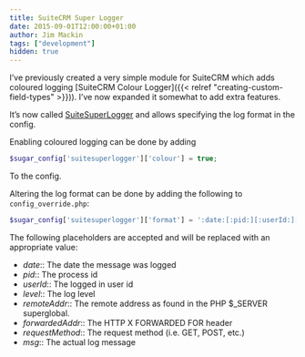 ```yaml
---
title: SuiteCRM Super Logger
date: 2015-09-01T12:00:00+01:00
author: Jim Mackin
tags: ["development"]
hidden: true
---
```


I’ve previously created a very simple module for SuiteCRM which adds
coloured logging [SuiteCRM Colour
Logger]({{< relref "creating-custom-field-types" >}})). I’ve now expanded it somewhat to add extra features.

It’s now called [SuiteSuperLogger](http://www.jsmackin.co.uk/uploads/2015/08/suitesuperlogger.zip)
and allows specifying the log format in the config.

Enabling coloured logging can be done by adding

```php
$sugar_config['suitesuperlogger']['colour'] = true;
```

To the config.

Altering the log format can be done by adding the following to
`config_override.php`:

```php
$sugar_config['suitesuperlogger']['format'] = ':date:[:pid:][:userId:][:level:][:remoteAddr:][:forwardedAddr:][:requestMethod:]:msg:';
```

The following placeholders are accepted and will be replaced with an
appropriate value:

* *date*:: The date the message was logged
* *pid*:: The process id
* *userId*:: The logged in user id
* *level*:: The log level
* *remoteAddr*:: The remote address as found in the PHP $_SERVER superglobal.
* *forwardedAddr*:: The HTTP X FORWARDED FOR header
* *requestMethod*:: The request method (i.e. GET, POST, etc.)
* *msg*:: The actual log message

